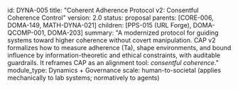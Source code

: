 id: DYNA-005
title: "Coherent Adherence Protocol v2: Consentful Coherence Control"
version: 2.0
status: proposal
parents: [CORE-006, DOMA-149, MATH-DYNA-021]
children: [PPS-015 (URL Forge), DOMA-QCOMP-001, DOMA-203]
summary: "A modernized protocol for guiding systems toward higher coherence without covert
  manipulation. CAP v2 formalizes how to measure adherence (Ta), shape environments,
  and bound influence by information-theoretic and ethical constraints, with auditable
  guardrails. It reframes CAP as an alignment tool: *consentful coherence*."
module_type: Dynamics + Governance
scale: human-to-societal (applies mechanically to lab systems; normatively to agents)